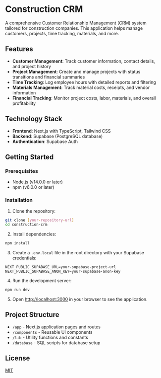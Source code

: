 # Construction CRM

A comprehensive Customer Relationship Management (CRM) system tailored for construction companies. This application helps manage customers, projects, time tracking, materials, and more.

## Features

- **Customer Management**: Track customer information, contact details, and project history
- **Project Management**: Create and manage projects with status transitions and financial summaries
- **Time Tracking**: Log employee hours with detailed reports and filtering
- **Materials Management**: Track material costs, receipts, and vendor information
- **Financial Tracking**: Monitor project costs, labor, materials, and overall profitability

## Technology Stack

- **Frontend**: Next.js with TypeScript, Tailwind CSS
- **Backend**: Supabase (PostgreSQL database)
- **Authentication**: Supabase Auth

## Getting Started

### Prerequisites

- Node.js (v14.0.0 or later)
- npm (v6.0.0 or later)

### Installation

1. Clone the repository:
```bash
git clone [your-repository-url]
cd construction-crm
```

2. Install dependencies:
```bash
npm install
```

3. Create a `.env.local` file in the root directory with your Supabase credentials:
```
NEXT_PUBLIC_SUPABASE_URL=your-supabase-project-url
NEXT_PUBLIC_SUPABASE_ANON_KEY=your-supabase-anon-key
```

4. Run the development server:
```bash
npm run dev
```

5. Open [http://localhost:3000](http://localhost:3000) in your browser to see the application.

## Project Structure

- `/app` - Next.js application pages and routes
- `/components` - Reusable UI components
- `/lib` - Utility functions and constants
- `/database` - SQL scripts for database setup

## License

[MIT](LICENSE) 
